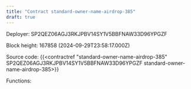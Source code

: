 ```yaml
---
title: "Contract standard-owner-name-airdrop-385"
draft: true
---
```

Deployer: SP2QEZ06AGJ3RKJPBV14SY1V5BBFNAW33D96YPGZF


 



Block height: 167858 (2024-09-29T23:58:17.000Z)

Source code: {{<contractref "standard-owner-name-airdrop-385" SP2QEZ06AGJ3RKJPBV14SY1V5BBFNAW33D96YPGZF standard-owner-name-airdrop-385>}}

Functions:


